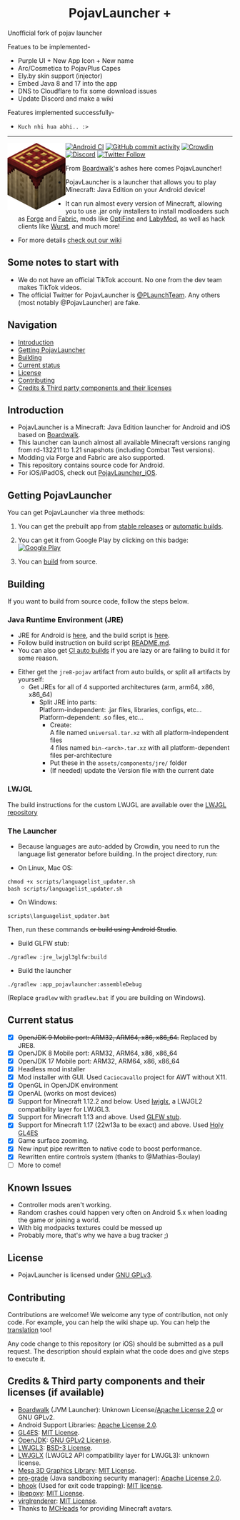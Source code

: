 <H1 align="center">PojavLauncher +</H1>
Unofficial fork of pojav launcher

Featues to be implemented-
- Purple UI + New App Icon + New name
- Arc/Cosmetica to PojavPlus Capes
- Ely.by skin support (injector)
- Embed Java 8 and 17 into the app
- DNS to Cloudflare to fix some download issues
- Update Discord and make a wiki

Features implemented successfully-
- `Kuch nhi hua abhi.. :>`
----

<img src="https://github.com/PojavLauncherTeam/PojavLauncher/blob/v3_openjdk/app_pojavlauncher/src/main/assets/pojavlauncher.png" align="left" width="130" height="150" alt="PojavLauncher logo">

[![Android CI](https://github.com/PojavLauncherTeam/PojavLauncher/workflows/Android%20CI/badge.svg)](https://github.com/PojavLauncherTeam/PojavLauncher/actions)
[![GitHub commit activity](https://img.shields.io/github/commit-activity/m/PojavLauncherTeam/PojavLauncher)](https://github.com/PojavLauncherTeam/PojavLauncher/actions)
[![Crowdin](https://badges.crowdin.net/pojavlauncher/localized.svg)](https://crowdin.com/project/pojavlauncher)
[![Discord](https://img.shields.io/discord/724163890803638273.svg?label=&logo=discord&logoColor=ffffff&color=7389D8&labelColor=6A7EC2)](https://discord.com/invite/pojavlauncher-724163890803638273) 
[![Twitter Follow](https://img.shields.io/twitter/follow/plaunchteam?color=blue&style=flat-square)](https://twitter.com/PLaunchTeam)

* From [Boardwalk](https://github.com/zhuowei/Boardwalk)'s ashes here comes PojavLauncher!

* PojavLauncher is a launcher that allows you to play Minecraft: Java Edition on your Android device!

* It can run almost every version of Minecraft, allowing you to use .jar only installers to install modloaders such as [Forge](https://files.minecraftforge.net/) and [Fabric](http://fabricmc.net/), mods like [OptiFine](https://optifine.net) and [LabyMod](https://www.labymod.net/en), as well as hack clients like [Wurst](https://www.wurstclient.net/), and much more!

* For more details [check out our wiki](https://pojavlauncherteam.github.io/)
## Some notes to start with
- We do not have an official TikTok account. No one from the dev team makes TikTok videos. 
- The official Twitter for PojavLauncher is [@PLaunchTeam](https://twitter.com/PLaunchTeam). Any others (most notably @PojavLauncher) are fake.

## Navigation
- [Introduction](#introduction)  
- [Getting PojavLauncher](#getting-pojavlauncher)
- [Building](#building) 
- [Current status](#current-status) 
- [License](#license) 
- [Contributing](#contributing) 
- [Credits & Third party components and their licenses](#credits--third-party-components-and-their-licenses-if-available)

## Introduction 
* PojavLauncher is a Minecraft: Java Edition launcher for Android and iOS based on [Boardwalk](https://github.com/zhuowei/Boardwalk). 
* This launcher can launch almost all available Minecraft versions ranging from rd-132211 to 1.21 snapshots (including Combat Test versions). 
* Modding via Forge and Fabric are also supported. 
* This repository contains source code for Android. 
* For iOS/iPadOS, check out [PojavLauncher_iOS](https://github.com/PojavLauncherTeam/PojavLauncher_iOS).

## Getting PojavLauncher

You can get PojavLauncher via three methods:

1. You can get the prebuilt app from [stable releases](https://github.com/PojavLauncherTeam/PojavLauncher/releases) or [automatic builds](https://github.com/PojavLauncherTeam/PojavLauncher/actions).

2. You can get it from Google Play by clicking on this badge:
[![Google Play](https://play.google.com/intl/en_us/badges/static/images/badges/en_badge_web_generic.png)](https://play.google.com/store/apps/details?id=net.kdt.pojavlaunch)

3. You can [build](#building) from source.
## Building
If you want to build from source code, follow the steps below.
### Java Runtime Environment (JRE)
- JRE for Android is [here](https://github.com/PojavLauncherTeam/openjdk-multiarch-jdk8u), and the build script is [here](https://github.com/PojavLauncherTeam/android-openjdk-build-multiarch).
- Follow build instruction on build script [README.md](https://github.com/PojavLauncherTeam/android-openjdk-build-multiarch/blob/buildjre8/README.md).
- You can also get [CI auto builds](https://github.com/PojavLauncherTeam/android-openjdk-build-multiarch/actions) if you are lazy or are failing to build it for some reason.
* Either get the `jre8-pojav` artifact from auto builds, or split all artifacts by yourself:</br>
   - Get JREs for all of 4 supported architectures (arm, arm64, x86, x86_64) </br> 
      - Split JRE into parts:</br>
                Platform-independent: .jar files, libraries, configs, etc...</br>
                Platform-dependent: .so files, etc...</br>
        - Create:</br>
                A file named `universal.tar.xz` with all platform-independent files</br>
                4 files named `bin-<arch>.tar.xz` with all platform-dependent files per-architecture</br>
        - Put these in the `assets/components/jre/` folder</br>
        - (If needed) update the Version file with the current date</br>

### LWJGL
The build instructions for the custom LWJGL are available over the [LWJGL repository](https://github.com/PojavLauncherTeam/lwjgl3)

### The Launcher
- Because languages are auto-added by Crowdin, you need to run the language list generator before building. In the project directory, run:

* On Linux, Mac OS:
```
chmod +x scripts/languagelist_updater.sh
bash scripts/languagelist_updater.sh
```
* On Windows:
```
scripts\languagelist_updater.bat
```
Then, run these commands ~~or build using Android Studio~~.

* Build GLFW stub:
```
./gradlew :jre_lwjgl3glfw:build
```       
* Build the launcher
```
./gradlew :app_pojavlauncher:assembleDebug
```
(Replace `gradlew` with `gradlew.bat` if you are building on Windows).

## Current status
- [x] ~~OpenJDK 9 Mobile port: ARM32, ARM64, x86, x86_64.~~ Replaced by JRE8.
- [x] OpenJDK 8 Mobile port: ARM32, ARM64, x86, x86_64
- [x] OpenJDK 17 Mobile port: ARM32, ARM64, x86, x86_64
- [x] Headless mod installer
- [x] Mod installer with GUI. Used `Caciocavallo` project for AWT without X11.
- [x] OpenGL in OpenJDK environment
- [x] OpenAL (works on most devices)
- [x] Support for Minecraft 1.12.2 and below. Used [lwjglx](https://github.com/PojavLauncherTeam/lwjglx), a LWJGL2 compatibility layer for LWJGL3.
- [x] Support for Minecraft 1.13 and above. Used [GLFW stub](https://github.com/PojavLauncherTeam/lwjgl3-glfw-java).
- [x] Support for Minecraft 1.17 (22w13a to be exact) and above. Used [Holy GL4ES](https://github.com/PojavLauncherTeam/gl4es-114-extra)
- [x] Game surface zooming.
- [x] New input pipe rewritten to native code to boost performance.
- [x] Rewritten entire controls system (thanks to @Mathias-Boulay)
- [ ] More to come!

## Known Issues
- Controller mods aren't working.
- Random crashes could happen very often on Android 5.x when loading the game or joining a world.
- With big modpacks textures could be messed up
- Probably more, that's why we have a bug tracker ;) 

## License
- PojavLauncher is licensed under [GNU GPLv3](https://github.com/khanhduytran0/PojavLauncher/blob/master/LICENSE).

## Contributing
Contributions are welcome! We welcome any type of contribution, not only code. For example, you can help the wiki shape up. You can help the [translation](https://crowdin.com/project/pojavlauncher) too!


Any code change to this repository (or iOS) should be submitted as a pull request. The description should explain what the code does and give steps to execute it.

## Credits & Third party components and their licenses (if available)
- [Boardwalk](https://github.com/zhuowei/Boardwalk) (JVM Launcher): Unknown License/[Apache License 2.0](https://github.com/zhuowei/Boardwalk/blob/master/LICENSE) or GNU GPLv2.
- Android Support Libraries: [Apache License 2.0](https://android.googlesource.com/platform/prebuilts/maven_repo/android/+/master/NOTICE.txt).
- [GL4ES](https://github.com/PojavLauncherTeam/gl4es): [MIT License](https://github.com/ptitSeb/gl4es/blob/master/LICENSE).<br>
- [OpenJDK](https://github.com/PojavLauncherTeam/openjdk-multiarch-jdk8u): [GNU GPLv2 License](https://openjdk.java.net/legal/gplv2+ce.html).<br>
- [LWJGL3](https://github.com/PojavLauncherTeam/lwjgl3): [BSD-3 License](https://github.com/LWJGL/lwjgl3/blob/master/LICENSE.md).
- [LWJGLX](https://github.com/PojavLauncherTeam/lwjglx) (LWJGL2 API compatibility layer for LWJGL3): unknown license.<br>
- [Mesa 3D Graphics Library](https://gitlab.freedesktop.org/mesa/mesa): [MIT License](https://docs.mesa3d.org/license.html).
- [pro-grade](https://github.com/pro-grade/pro-grade) (Java sandboxing security manager): [Apache License 2.0](https://github.com/pro-grade/pro-grade/blob/master/LICENSE.txt).
- [bhook](https://github.com/bytedance/bhook) (Used for exit code trapping): [MIT license](https://github.com/bytedance/bhook/blob/main/LICENSE).
- [libepoxy](https://github.com/anholt/libepoxy): [MIT License](https://github.com/anholt/libepoxy/blob/master/COPYING).
- [virglrenderer](https://github.com/PojavLauncherTeam/virglrenderer): [MIT License](https://gitlab.freedesktop.org/virgl/virglrenderer/-/blob/master/COPYING).
- Thanks to [MCHeads](https://mc-heads.net) for providing Minecraft avatars.

